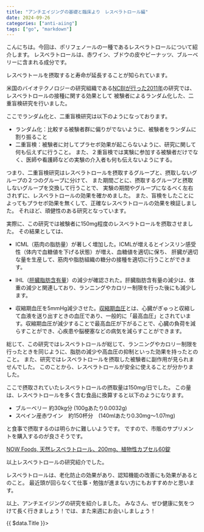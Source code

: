 ```yaml
---
title: "アンチエイジングの基礎と臨床より　レスベラトロール編"
date: 2024-09-26
categories: ["anti-aiing"]
tags: ["go", "markdown"]
---
```


こんにちは。今回は、ポリフェノールの一種であるレスベラトロールについて紹介します。
レスベラトロールは、赤ワイン、ブドウの皮やピーナッツ、ブルーベリーに含まれる成分です。

レスベラトールを摂取すると寿命が延長することが知られています。

米国のバイオテクノロジーの研究組織である[NCBIが行った2011年](https://www.cell.com/cell-metabolism/fulltext/S1550-4131(11)00386-X?post=06072019a)の研究では、レスベラトロールの接種に関する効果として
被験者によるランダム化した、二重盲検研究を行いました。

ここでランダム化と、二重盲検研究は以下のようになっております。
- ランダム化：比較する被験者群に偏りがでないように、被験者をランダムに割り振ること
- 二重盲検：被験者に対してプラセボ効果が起こらないように、研究に関して何も伝えずに行うこと。
また、２重盲検では実験に参加する被験者だけでなく、医師や看護師などの実験の介入者も何も伝えないようにする。

つまり、二重盲検研究はレスベラトロールを摂取するグループと、摂取しないグループの２つのグループに分けて、
また期間ごとに、摂取するグループと摂取しないグループを交換して行うことで、
実験の期間やグループになるべく左右されずに、レスベラトロールの効果を確かめました。
また、盲検をしたことによってもプラセボ効果を無くして、正確なレスベラトロールの効果を検証しました。
それほど、頑健性のある研究となっています。

実際に、この研究では被験者に150mg程度のレスベラトロールを摂取させました。
その結果としては、

- ICML（筋肉の脂肪量）が著しく増加した。ICMLが増えるとインスリン感受性（体内で血糖値を下げる状態）が増え、血糖値を適切に保ち、
肝臓が適切な量を生産して、筋肉や脂肪組織の糖分の接種を適切に行うことができます。

- IHL（[肝臓脂肪含有量](https://bibgraph.hpcr.jp/abst/pubmed/29118014)）の減少が確認された。肝臓脂肪含有量の減少は、体重の減少と関連しており、ランニングやカロリー制限を行った後にも減少します。

- 収縮期血圧を5mmHg減少させた。[収縮期血圧](https://www.takeda.co.jp/patients/hypertension/qa206.html#:~:text=%E5%BF%83%E8%87%93%E3%81%8C%E3%81%8E%E3%82%85%E3%81%A3%E3%81%A8%E5%8F%8E%E7%B8%AE%E3%81%97%E3%81%A6%E8%A1%80%E6%B6%B2%E3%82%92%E9%80%81%E3%82%8A%E5%87%BA%E3%81%99%E3%81%A8%E3%81%8D%E3%81%AE%E8%A1%80%E5%9C%A7%EF%BC%88%E5%8F%8E%E7%B8%AE%E6%9C%9F%E8%A1%80%E5%9C%A7%EF%BC%9A%E3%81%97%E3%82%85%E3%81%86%E3%81%97%E3%82%85%E3%81%8F%E3%81%8D%E3%81%91%E3%81%A4%E3%81%82%E3%81%A4%EF%BC%89%E3%82%92%E4%B8%80%E8%88%AC%E3%81%AB%E3%80%8C%E4%B8%8A%E3%81%AE%E8%A1%80%E5%9C%A7%E3%80%8D%E3%80%8C%E6%9C%80%E9%AB%98%E8%A1%80%E5%9C%A7%E3%80%8D%E3%81%AA%E3%81%A9%E3%81%A8%E5%91%BC%E3%81%B3%E3%81%BE%E3%81%99%E3%80%82%20%E5%8F%8D%E5%AF%BE%E3%81%AB%E3%80%81%E8%A1%80%E6%B6%B2%E3%81%8C%E5%BF%83%E8%87%93%E3%81%AB%E6%88%BB%E3%81%A3%E3%81%A6%E3%81%8D%E3%81%A6%E3%80%81%E5%BF%83%E8%87%93%E3%81%8C%E3%81%B5%E3%81%8F%E3%82%89%E3%81%BF%E6%AC%A1%E3%81%AB%E9%80%81%E3%82%8A%E5%87%BA%E3%81%99%E8%A1%80%E6%B6%B2%E3%82%92%E3%81%9F%E3%82%81%E3%81%A6%E3%81%84%E3%82%8B%E7%8A%B6%E6%85%8B%E3%81%AE%E3%81%A8%E3%81%8D%E3%81%AE%E8%A1%80%E5%9C%A7%EF%BC%88%E6%8B%A1%E5%BC%B5%E6%9C%9F%E8%A1%80%E5%9C%A7%EF%BC%9A%E3%81%8B%E3%81%8F%E3%81%A1%E3%82%87%E3%81%86%E3%81%8D%E3%81%91%E3%81%A4%E3%81%82%E3%81%A4%EF%BC%89%E3%82%92%E4%B8%80%E8%88%AC%E3%81%AB%E3%80%8C%E4%B8%8B%E3%81%AE%E8%A1%80%E5%9C%A7%E3%80%8D%E3%80%8C%E6%9C%80%E4%BD%8E%E8%A1%80%E5%9C%A7%E3%80%8D%E3%81%AA%E3%81%A9%E3%81%A8%20%E5%91%BC%E3%81%B3%E3%81%BE%E3%81%99%E3%80%82)とは、心臓がぎゅっと収縮して血液を送り出すときの血圧であり、一般的に「最高血圧」とされています。収縮期血圧が減少することで最高血圧が下がることで、心臓の負荷を減らすことができ、心疾患や脳梗塞などの病気を減らすことができます。


総じて、この研究ではレスベラトロールが総じて、ランニングやカロリー制限を行ったときを同じように、脂肪の減少や高血圧の抑制といった効果を持ったとのこと。
また、研究ではレスベラトロールを摂取した被験者に副作用が見られませんでした。
このことから、レスベラトロールが安全に使えることが分かりました。


ここで摂取されていたレスベラトロールの摂取量は150mg/日でした。
この量は、レスベラトロールを多く含む食品に換算すると以下のようになります。

- ブルーベリー 約30kg分 (100gあたり0.0032g)
- スペイン産赤ワイン　約150杯分　(140mlあたり0.30mg～1.07mg)　

と食事で摂取するのは明らかに難しいようです。
ですので、市販のサプリメントを購入するのが良さそうです。



[NOW Foods, 天然レスベラトロール、200mg、植物性カプセル60錠](https://jp.iherb.com/pr/now-foods-resveratrol-200-mg-60-veg-capsules/14767?gad_source=1&gclid=Cj0KCQjwjNS3BhChARIsAOxBM6pJCycxSXPedKWrQkPejHuO7bbyE8dVRs4n4WC_jliRKY34RFQcgmAaAtYkEALw_wcB&gclsrc=aw.ds)


以上レスベラトロールの研究紹介でした。

レスベラトロールは、老化防止の効果があり、認知機能の改善にも効果があるとのこと。
最近頭が回らなくて仕事・勉強が進まない方にもおすすめかと思います。








以上、アンチエイジングの研究を紹介しました。
みなさん、ぜひ健康に気をつけて長く行きましょう！では、また来週にお会いしましょう！
<div>
  {{ $data.Title }}>
</div>
